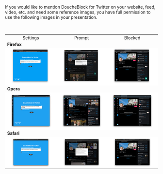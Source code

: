If you would like to mention DoucheBlock for Twitter on your website,
feed, video, etc. and need some reference images, you have full
permission to use the following images in your presentation.

<table style="margin:3rem 0">
<tr style="text-align:center;"><td>Settings</td><td>Prompt</td><td>Blocked</td></tr>
<tr style="font-weight:bold;"><td colspan="3">Firefox</td></tr>
<tr style="text-align:center; background:#fff;">
<td><a href="https://raw.githubusercontent.com/MobileFirstLLC/doucheblock/master/.github/screenshots/firefox_settings.png"><img src="https://raw.githubusercontent.com/MobileFirstLLC/doucheblock/master/.github/screenshots/firefox_settings.png" width="380"/></a></td>
<td><a href="https://raw.githubusercontent.com/MobileFirstLLC/doucheblock/master/.github/screenshots/firefox_prompt.png"><img src="https://raw.githubusercontent.com/MobileFirstLLC/doucheblock/master/.github/screenshots/firefox_prompt.png" width="380"/></a></td>
<td><a href="https://raw.githubusercontent.com/MobileFirstLLC/doucheblock/master/.github/screenshots/firefox_blocked.png"><img src="https://raw.githubusercontent.com/MobileFirstLLC/doucheblock/master/.github/screenshots/firefox_blocked.png" width="380"/></a></td>
</tr>
<tr style="font-weight:bold;"><td colspan="3">Opera</td></tr>
<tr style="text-align:center; background:#fff;">
<td><a href="https://raw.githubusercontent.com/MobileFirstLLC/doucheblock/master/.github/screenshots/opera_settings.png"><img src="https://raw.githubusercontent.com/MobileFirstLLC/doucheblock/master/.github/screenshots/opera_settings.png" width="380"/></a></td>
<td><a href="https://raw.githubusercontent.com/MobileFirstLLC/doucheblock/master/.github/screenshots/opera_prompt.png"><img src="https://raw.githubusercontent.com/MobileFirstLLC/doucheblock/master/.github/screenshots/opera_prompt.png" width="380"/></a></td>
<td><a href="https://raw.githubusercontent.com/MobileFirstLLC/doucheblock/master/.github/screenshots/opera_blocked.png"><img src="https://raw.githubusercontent.com/MobileFirstLLC/doucheblock/master/.github/screenshots/opera_blocked.png" width="380"/></a></td>
</tr>
<tr style="font-weight:bold;"><td colspan="3">Safari</td></tr>
<tr style="text-align:center; background:#fff;">
<td><a href="https://raw.githubusercontent.com/MobileFirstLLC/doucheblock/master/.github/screenshots/safari_settings.png"><img src="https://raw.githubusercontent.com/MobileFirstLLC/doucheblock/master/.github/screenshots/safari_settings.png" width="380"/></a></td>
<td><a href="https://raw.githubusercontent.com/MobileFirstLLC/doucheblock/master/.github/screenshots/safari_prompt.png"><img src="https://raw.githubusercontent.com/MobileFirstLLC/doucheblock/master/.github/screenshots/safari_prompt.png" width="380"/></a></td>
<td><a href="https://raw.githubusercontent.com/MobileFirstLLC/doucheblock/master/.github/screenshots/safari_blocked.png"><img src="https://raw.githubusercontent.com/MobileFirstLLC/doucheblock/master/.github/screenshots/safari_blocked.png" width="380"/></a></td>
</tr>
</table>

